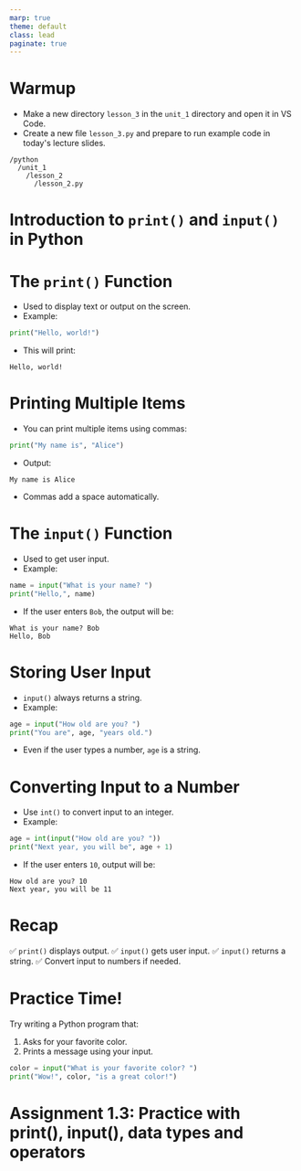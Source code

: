 ```yaml
---
marp: true
theme: default
class: lead
paginate: true
---
```


<!-- headingDivider: 1 -->
<!-- backgroundColor: black -->
<!-- class: invert -->

# Warmup

- Make a new directory `lesson_3` in the `unit_1` directory and open it in VS Code.
- Create a new file `lesson_3.py` and prepare to run example code in today's lecture slides.

```text
/python
  /unit_1
    /lesson_2
      /lesson_2.py
```

# Introduction to `print()` and `input()` in Python

# The `print()` Function

- Used to display text or output on the screen.
- Example:

```python
print("Hello, world!")
```

- This will print:

```
Hello, world!
```

# Printing Multiple Items

- You can print multiple items using commas:

```python
print("My name is", "Alice")
```

- Output:

```
My name is Alice
```

- Commas add a space automatically.

# The `input()` Function

- Used to get user input.
- Example:

```python
name = input("What is your name? ")
print("Hello,", name)
```

- If the user enters `Bob`, the output will be:

```
What is your name? Bob
Hello, Bob
```

# Storing User Input

- `input()` always returns a string.
- Example:

```python
age = input("How old are you? ")
print("You are", age, "years old.")
```

- Even if the user types a number, `age` is a string.

# Converting Input to a Number

- Use `int()` to convert input to an integer.
- Example:

```python
age = int(input("How old are you? "))
print("Next year, you will be", age + 1)
```

- If the user enters `10`, output will be:

```
How old are you? 10
Next year, you will be 11
```

# Recap

✅ `print()` displays output.
✅ `input()` gets user input.
✅ `input()` returns a string.
✅ Convert input to numbers if needed.

# Practice Time!

Try writing a Python program that:
1. Asks for your favorite color.
2. Prints a message using your input.

```python
color = input("What is your favorite color? ")
print("Wow!", color, "is a great color!")
```

# Assignment 1.3: Practice with print(), input(), data types and operators